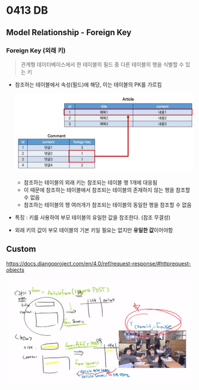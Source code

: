 # 0413 DB



## Model Relationship - Foreign Key

### Foreign Key (외래 키)

> 관계형 데이터베이스에서 한 테이블의 필드 중 다른 테이블의 행을 식별할 수 있는 키

- 참조하는 테이블에서 속성(필드)에 해당, 이는 테이블의 PK를 가르킴

  ![image-20220413231957407](0413%20DB.assets/image-20220413231957407.png)

  - 참조하는 테이블의 외래 키는 참조되는 테이블 행 1개에 대응됨
  - 이 때문에 참조하는 테이블에서 참조되는 테이블의 존재하지 않는 행을 참조할 수 없음
  - 참조하는 테이블의 행 여러개가 참조되는 테이블의 동일한 행을 참조할 수 없음



- 특징 : 키를 사용하여 부모 테이블의 유일한 값을 참조한다. (참조 무결성)
- 외래 키의 값이 부모 테이블의 기본 키일 필요는 없지만 **유일한 값**이어야함



## Custom 

https://docs.djangoproject.com/en/4.0/ref/request-response/#httprequest-objects

![image-20220413174515412](0413%20DB.assets/image-20220413174515412.png)
